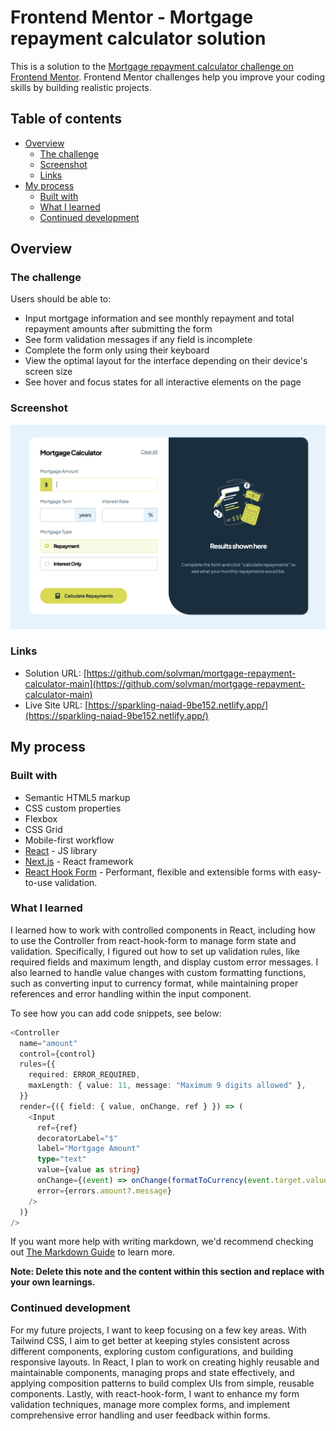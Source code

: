 # Frontend Mentor - Mortgage repayment calculator solution

This is a solution to the [Mortgage repayment calculator challenge on Frontend Mentor](https://www.frontendmentor.io/challenges/mortgage-repayment-calculator-Galx1LXK73). Frontend Mentor challenges help you improve your coding skills by building realistic projects.

## Table of contents

- [Overview](#overview)
  - [The challenge](#the-challenge)
  - [Screenshot](#screenshot)
  - [Links](#links)
- [My process](#my-process)
  - [Built with](#built-with)
  - [What I learned](#what-i-learned)
  - [Continued development](#continued-development)

## Overview

### The challenge

Users should be able to:

- Input mortgage information and see monthly repayment and total repayment amounts after submitting the form
- See form validation messages if any field is incomplete
- Complete the form only using their keyboard
- View the optimal layout for the interface depending on their device's screen size
- See hover and focus states for all interactive elements on the page

### Screenshot

![screenshot](./screenshot.png)

### Links

- Solution URL: [https://github.com/solvman/mortgage-repayment-calculator-main](https://github.com/solvman/mortgage-repayment-calculator-main)
- Live Site URL: [https://sparkling-naiad-9be152.netlify.app/](https://sparkling-naiad-9be152.netlify.app/)

## My process

### Built with

- Semantic HTML5 markup
- CSS custom properties
- Flexbox
- CSS Grid
- Mobile-first workflow
- [React](https://reactjs.org/) - JS library
- [Next.js](https://nextjs.org/) - React framework
- [React Hook Form](https://react-hook-form.com//) - Performant, flexible and extensible forms with easy-to-use validation.

### What I learned

I learned how to work with controlled components in React, including how to use the Controller from react-hook-form to manage form state and validation. Specifically, I figured out how to set up validation rules, like required fields and maximum length, and display custom error messages. I also learned to handle value changes with custom formatting functions, such as converting input to currency format, while maintaining proper references and error handling within the input component.

To see how you can add code snippets, see below:

```typescript
<Controller
  name="amount"
  control={control}
  rules={{
    required: ERROR_REQUIRED,
    maxLength: { value: 11, message: "Maximum 9 digits allowed" },
  }}
  render={({ field: { value, onChange, ref } }) => (
    <Input
      ref={ref}
      decoratorLabel="$"
      label="Mortgage Amount"
      type="text"
      value={value as string}
      onChange={(event) => onChange(formatToCurrency(event.target.value))}
      error={errors.amount?.message}
    />
  )}
/>
```

If you want more help with writing markdown, we'd recommend checking out [The Markdown Guide](https://www.markdownguide.org/) to learn more.

**Note: Delete this note and the content within this section and replace with your own learnings.**

### Continued development

For my future projects, I want to keep focusing on a few key areas. With Tailwind CSS, I aim to get better at keeping styles consistent across different components, exploring custom configurations, and building responsive layouts. In React, I plan to work on creating highly reusable and maintainable components, managing props and state effectively, and applying composition patterns to build complex UIs from simple, reusable components. Lastly, with react-hook-form, I want to enhance my form validation techniques, manage more complex forms, and implement comprehensive error handling and user feedback within forms.
